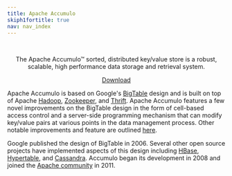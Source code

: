 ```yaml
---
title: Apache Accumulo
skiph1fortitle: true
nav: nav_index
---
```


<br>
<div class="jumbotron" style="text-align: center">
<p>
The Apache Accumulo&trade; sorted, distributed key/value store is a robust, scalable, high performance data storage and retrieval system.  
</p>
<a class="btn btn-success btn-lg" href="downloads/" role="button"><span class="glyphicon glyphicon-download"></span> Download</a>
</div>

Apache Accumulo is based on Google's [BigTable][1] design and is built on
top of Apache [Hadoop][2], [Zookeeper][3], and [Thrift][4].  Apache Accumulo features a few novel 
improvements on the BigTable design in the form of cell-based access control and a server-side
programming mechanism that can modify key/value pairs at various points in the
data management process.  Other notable improvements and feature are outlined
[here](notable_features.html).

Google published the design of BigTable in 2006.  Several other open source
projects have implemented aspects of this design including [HBase][5], [Hypertable][6],
and [Cassandra][7].  Accumulo began its development in 2008 and joined the [Apache community][8] in 2011.

[1]: http://research.google.com/archive/bigtable.html "BigTable"
[2]: http://hadoop.apache.org/                   "Hadoop"
[3]: http://zookeeper.apache.org                 "Zookeeper"
[4]: http://thrift.apache.org                    "Thrift"
[5]: http://hbase.apache.org                     "HBase"
[6]: http://hypertable.org                       "Hypertable"
[7]: http://cassandra.apache.org                 "Cassandra"
[8]: http://www.apache.org/                      "Apache Software Foundation"
